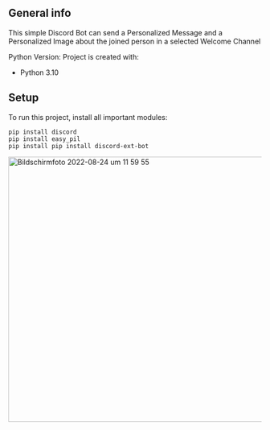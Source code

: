 ## General info
This simple Discord Bot can send a Personalized Message and a Personalized Image about the joined person in a selected Welcome Channel

Python Version:
Project is created with:
* Python 3.10

## Setup
To run this project, install all important modules:

```
pip install discord
pip install easy_pil
pip install pip install discord-ext-bot
```

<img width="527" alt="Bildschirmfoto 2022-08-24 um 11 59 55" src="https://user-images.githubusercontent.com/89037748/186396522-c2cda860-5e44-43dc-971a-fe7fff955878.png">
